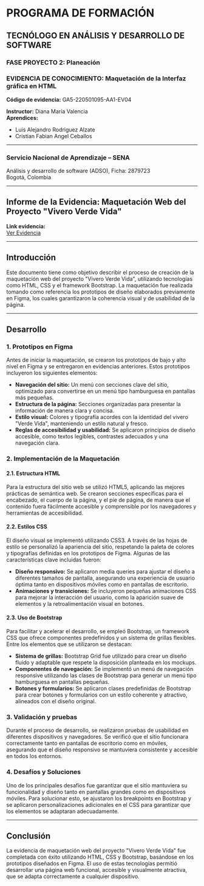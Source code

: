 # PROGRAMA DE FORMACIÓN
## TECNÓLOGO EN ANÁLISIS Y DESARROLLO DE SOFTWARE

### FASE PROYECTO 2: Planeación

### EVIDENCIA DE CONOCIMIENTO: Maquetación de la Interfaz gráfica en HTML
**Código de evidencia:** GA5-220501095-AA1-EV04

**Instructor:** Diana María Valencia  
**Aprendices:**  
- Luis Alejandro Rodriguez Alzate  
- Cristian Fabian Angel Ceballos

---

### Servicio Nacional de Aprendizaje – SENA  
Análisis y desarrollo de software (ADSO), Ficha: 2879723  
Bogotá, Colombia

---

## Informe de la Evidencia: Maquetación Web del Proyecto "Vivero Verde Vida"
**Link evidencia:**  
[Ver Evidencia](https://soysena-my.sharepoint.com/:f:/g/personal/luis_arodrigueza_soy_sena_edu_co/Eo5uu6s40r1OujQF6taJKfABzmZnZjzLoed40n9sjl26-g?e=zOY6mZ)

---

## Introducción
Este documento tiene como objetivo describir el proceso de creación de la maquetación web del proyecto "Vivero Verde Vida", utilizando tecnologías como HTML, CSS y el framework Bootstrap. La maquetación fue realizada tomando como referencia los prototipos de diseño elaborados previamente en Figma, los cuales garantizaron la coherencia visual y de usabilidad de la página.

---

## Desarrollo

### 1. Prototipos en Figma
Antes de iniciar la maquetación, se crearon los prototipos de bajo y alto nivel en Figma y se entregaron en evidencias anteriores. Estos prototipos incluyeron los siguientes elementos:

- **Navegación del sitio:** Un menú con secciones clave del sitio, optimizado para convertirse en un menú tipo hamburguesa en pantallas más pequeñas.
- **Estructura de la página:** Secciones organizadas para presentar la información de manera clara y concisa.
- **Estilo visual:** Colores y tipografía acordes con la identidad del vivero "Verde Vida", manteniendo un estilo natural y fresco.
- **Reglas de accesibilidad y usabilidad:** Se aplicaron principios de diseño accesible, como textos legibles, contrastes adecuados y una navegación clara.

### 2. Implementación de la Maquetación

#### 2.1. Estructura HTML
Para la estructura del sitio web se utilizó HTML5, aplicando las mejores prácticas de semántica web. Se crearon secciones específicas para el encabezado, el cuerpo de la página, y el pie de página, de manera que el contenido fuera fácilmente accesible y comprensible por los navegadores y herramientas de accesibilidad.

#### 2.2. Estilos CSS
El diseño visual se implementó utilizando CSS3. A través de las hojas de estilo se personalizó la apariencia del sitio, respetando la paleta de colores y tipografías definidas en los prototipos de Figma. Algunas de las características clave incluidas fueron:

- **Diseño responsivo:** Se aplicaron media queries para ajustar el diseño a diferentes tamaños de pantalla, asegurando una experiencia de usuario óptima tanto en dispositivos móviles como en pantallas de escritorio.
- **Animaciones y transiciones:** Se incluyeron pequeñas animaciones CSS para mejorar la interacción del usuario, como la aparición suave de elementos y la retroalimentación visual en botones.

#### 2.3. Uso de Bootstrap
Para facilitar y acelerar el desarrollo, se empleó Bootstrap, un framework CSS que ofrece componentes predefinidos y un sistema de grillas flexibles. Entre los elementos que se utilizaron se destacan:

- **Sistema de grillas:** Bootstrap Grid fue utilizado para crear un diseño fluido y adaptable que respete la disposición planteada en los mockups.
- **Componentes de navegación:** Se implementó un menú de navegación responsive utilizando las clases de Bootstrap para generar un menú tipo hamburguesa en pantallas pequeñas.
- **Botones y formularios:** Se aplicaron clases predefinidas de Bootstrap para crear botones y formularios con un estilo coherente y atractivo, alineados con el diseño original.

### 3. Validación y pruebas
Durante el proceso de desarrollo, se realizaron pruebas de usabilidad en diferentes dispositivos y navegadores. Se verificó que el sitio funcionara correctamente tanto en pantallas de escritorio como en móviles, asegurando que el diseño responsivo se mantuviera consistente y accesible en todos los entornos.

### 4. Desafíos y Soluciones
Uno de los principales desafíos fue garantizar que el sitio mantuviera su funcionalidad y diseño tanto en pantallas grandes como en dispositivos móviles. Para solucionar esto, se ajustaron los breakpoints en Bootstrap y se aplicaron personalizaciones adicionales en el CSS para garantizar que los elementos se adaptaran adecuadamente.

---

## Conclusión
La evidencia de maquetación web del proyecto "Vivero Verde Vida" fue completada con éxito utilizando HTML, CSS y Bootstrap, basándose en los prototipos diseñados en Figma. El uso de estas tecnologías permitió desarrollar una página web funcional, accesible y visualmente atractiva, que se adapta correctamente a cualquier dispositivo.
